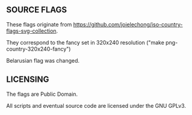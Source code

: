 
SOURCE FLAGS
------------

These flags originate from https://github.com/joielechong/iso-country-flags-svg-collection.

They correspond to the fancy set in 320x240 resolution ("make png-country-320x240-fancy")

Belarusian flag was changed.

LICENSING
---------

The flags are Public Domain.

All scripts and eventual source code are licensed under the GNU GPLv3.
